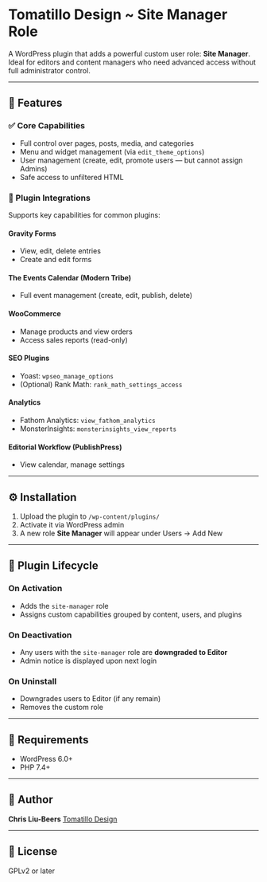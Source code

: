 # Tomatillo Design \~ Site Manager Role

A WordPress plugin that adds a powerful custom user role: **Site Manager**.
Ideal for editors and content managers who need advanced access without full administrator control.

---

## 🔧 Features

### ✅ Core Capabilities

* Full control over pages, posts, media, and categories
* Menu and widget management (via `edit_theme_options`)
* User management (create, edit, promote users — but cannot assign Admins)
* Safe access to unfiltered HTML

### 🔌 Plugin Integrations

Supports key capabilities for common plugins:

#### Gravity Forms

* View, edit, delete entries
* Create and edit forms

#### The Events Calendar (Modern Tribe)

* Full event management (create, edit, publish, delete)

#### WooCommerce

* Manage products and view orders
* Access sales reports (read-only)

#### SEO Plugins

* Yoast: `wpseo_manage_options`
* (Optional) Rank Math: `rank_math_settings_access`

#### Analytics

* Fathom Analytics: `view_fathom_analytics`
* MonsterInsights: `monsterinsights_view_reports`

#### Editorial Workflow (PublishPress)

* View calendar, manage settings

---

## ⚙️ Installation

1. Upload the plugin to `/wp-content/plugins/`
2. Activate it via WordPress admin
3. A new role **Site Manager** will appear under Users → Add New

---

## 🔄 Plugin Lifecycle

### On Activation

* Adds the `site-manager` role
* Assigns custom capabilities grouped by content, users, and plugins

### On Deactivation

* Any users with the `site-manager` role are **downgraded to Editor**
* Admin notice is displayed upon next login

### On Uninstall

* Downgrades users to Editor (if any remain)
* Removes the custom role

---

## 📌 Requirements

* WordPress 6.0+
* PHP 7.4+

---

## 👤 Author

**Chris Liu-Beers**
[Tomatillo Design](http://www.tomatillodesign.com)

---

## 📄 License

GPLv2 or later
